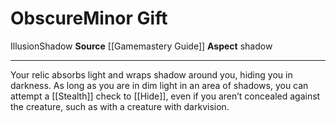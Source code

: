 ﻿---
element: null
id: '62'
item_category: Relics
name: Obscure
prerequisite: null
rarity: Common
school: Illusion
source: '[[DATABASE/source/Gamemastery Guide|Gamemastery Guide]]'
trait:
- '[[DATABASE/trait/Illusion|Illusion]]'
- '[[DATABASE/trait/Shadow|Shadow]]'
type: Relic Minor Gift

---
# Obscure<span class="item-type">Minor Gift</span>

<span class="item-trait">Illusion</span><span class="item-trait">Shadow</span>
**Source** [[Gamemastery Guide]]
**Aspect** shadow

---
Your relic absorbs light and wraps shadow around you, hiding you in darkness. As long as you are in dim light in an area of shadows, you can attempt a [[Stealth]] check to [[Hide]], even if you aren’t concealed against the creature, such as with a creature with darkvision.